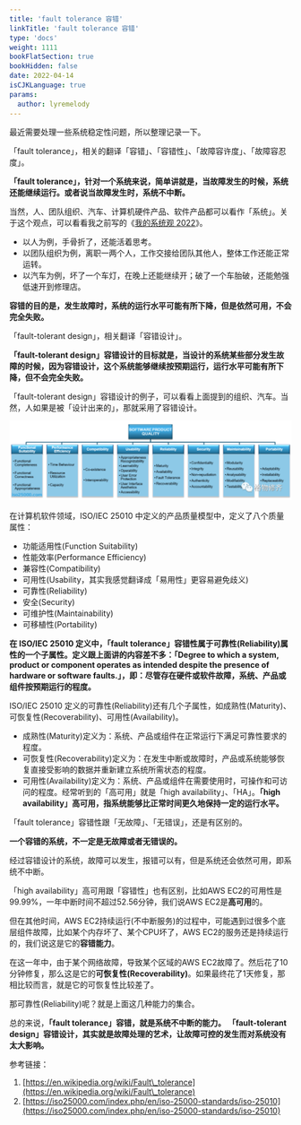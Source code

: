 ```yaml
---
title: 'fault tolerance 容错'
linkTitle: 'fault tolerance 容错'
type: 'docs'
weight: 1111
bookFlatSection: true
bookHidden: false
date: 2022-04-14
isCJKLanguage: true
params:
  author: lyremelody
---
```


最近需要处理一些系统稳定性问题，所以整理记录一下。

「fault tolerance」，相关的翻译「容错」、「容错性」、「故障容许度」、「故障容忍度」。

**「fault tolerance」，针对一个系统来说，简单讲就是，当故障发生的时候，系统还能继续运行。或者说当故障发生时，系统不中断。**

当然，人、团队组织、汽车、计算机硬件产品、软件产品都可以看作「系统」。关于这个观点，可以看看我之前写的《[我的系统观 2022](http://mp.weixin.qq.com/s?\_\_biz=MjM5MTM4NDE3Mg==\&mid=2247484097\&idx=1\&sn=8e378fd847eff907e8b6f76d5229d800\&chksm=a6b715c291c09cd4011f85dda15650a2051c1bd8a6294cfc25f835ad5e8efa7f5dc068c62c36\&scene=21#wechat\_redirect)》。

* 以人为例，手骨折了，还能活着思考。
* 以团队组织为例，离职一两个人，工作交接给团队其他人，整体工作还能正常运转。
* 以汽车为例，坏了一个车灯，在晚上还能继续开；破了一个车胎破，还能勉强低速开到修理店。

**容错的目的是，发生故障时，系统的运行水平可能有所下降，但是依然可用，不会完全失败。**

「fault-tolerant design」，相关翻译「容错设计」。

**「fault-tolerant design」容错设计的目标就是，当设计的系统某些部分发生故障的时候，因为容错设计，这个系统能够继续按预期运行，运行水平可能有所下降，但不会完全失败。**

「fault-tolerant design」容错设计的例子，可以看看上面提到的组织、汽车。当然，人如果是被「设计出来的」，那就采用了容错设计。

![](images/fault-tolerance-640.png)

在计算机软件领域，ISO/IEC 25010 中定义的产品质量模型中，定义了八个质量属性：
* 功能适用性(Function Suitability)
* 性能效率(Performance Efficiency)
* 兼容性(Compatibility)
* 可用性(Usability，其实我感觉翻译成「易用性」更容易避免歧义)
* 可靠性(Reliability)
* 安全(Security)
* 可维护性(Maintainability)
* 可移植性(Portability)

**在 ISO/IEC 25010 定义中，「fault tolerance」容错性属于可靠性(Reliability)属性的一个子属性。定义跟上面讲的内容差不多：「Degree to which a system, product or component operates as intended despite the presence of hardware or software faults.」，即：尽管存在硬件或软件故障，系统、产品或组件按预期运行的程度。**

ISO/IEC 25010 定义的可靠性(Reliability)还有几个子属性，如成熟性(Maturity)、可恢复性(Recoverability)、可用性(Availability)。

* 成熟性(Maturity)定义为：系统、产品或组件在正常运行下满足可靠性要求的程度。
* 可恢复性(Recoverability)定义为：在发生中断或故障时，产品或系统能够恢复直接受影响的数据并重新建立系统所需状态的程度。
* 可用性(Availability)定义为：系统、产品或组件在需要使用时，可操作和可访问的程度。经常听到的「高可用」就是「high availability」、「HA」。**「high availability」高可用，指系统能够比正常时间更久地保持一定的运行水平。**

「fault tolerance」容错性跟「无故障」、「无错误」，还是有区别的。

**一个容错的系统，不一定是无故障或者无错误的。**

经过容错设计的系统，故障可以发生，报错可以有，但是系统还会依然可用，即系统不中断。

「high availability」高可用跟「容错性」也有区别，比如AWS EC2的可用性是99.99%，一年中断时间不超过52.56分钟，我们说AWS EC2是**高可用**的。

但在其他时间，AWS EC2持续运行(不中断服务)的过程中，可能遇到过很多个底层组件故障，比如某个内存坏了、某个CPU坏了，AWS EC2的服务还是持续运行的，我们说这是它的**容错能力**。

在这一年中，由于某个网络故障，导致某个区域的AWS EC2故障了。然后花了10分钟修复，那么这是它的**可恢复性(Recoverability)**。如果最终花了1天修复，那相比较而言，就是它的可恢复性比较差了。

那可靠性(Reliability)呢？就是上面这几种能力的集合。

总的来说，**「fault tolerance」容错，就是系统不中断的能力。**
**「fault-tolerant design」容错设计，其实就是故障处理的艺术，让故障可控的发生而对系统没有太大影响。**

参考链接：
1. [https://en.wikipedia.org/wiki/Fault\_tolerance](https://en.wikipedia.org/wiki/Fault\_tolerance)
2. [https://iso25000.com/index.php/en/iso-25000-standards/iso-25010](https://iso25000.com/index.php/en/iso-25000-standards/iso-25010)
